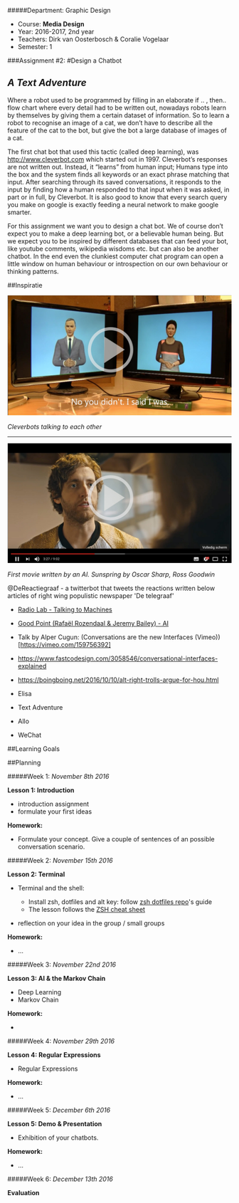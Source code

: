 #####Department: Graphic Design

- Course: **Media Design**
- Year: 2016-2017, 2nd year
- Teachers: Dirk van Oosterbosch & Coralie Vogelaar
- Semester: 1

###Assignment #2:
#Design a Chatbot
## _A Text Adventure_

Where a robot used to be programmed by filling in an elaborate if .. , then..  flow chart where every detail had to be written out, nowadays robots learn by themselves by giving them a certain dataset of information. So to learn a robot to recognise an image of a cat, we don’t have to describe all the feature of the cat to the bot, but give the bot a large database of images of a cat. 

The first chat bot that used this tactic (called deep learning), was http://www.cleverbot.com which started out in 1997. Cleverbot’s responses are not written out. Instead, it “learns” from human input; Humans type into the box and the system finds all keywords or an exact phrase matching that input. After searching through its saved conversations, it responds to the input by finding how a human responded to that input when it was asked, in part or in full, by Cleverbot. It is also good to know that every search query you make on google is exactly feeding a neural network to make google smarter.

For this assignment we want you to design a chat bot. We of course don’t expect you to make a deep learning bot, or a believable human being. But we expect you to be inspired by different databases that can feed your bot, like youtube comments, wikipedia wisdoms etc. but can also be another chatbot. In the end even the clunkiest computer chat program can open a little window on human behaviour or introspection on our own behaviour or thinking patterns.

##Inspiratie

[![Cleverbot still](images/still_cleverbot.jpg)](https://www.youtube.com/watch?v=WnzlbyTZsQY)

_Cleverbots talking to each other_

----

[![Sunspring still](images/still_sunspring.jpg)](https://www.youtube.com/watch?v=LY7x2Ihqjmc)

_First movie written by an AI. Sunspring by Oscar Sharp, Ross Goodwin_

@DeReactiegraaf - a twitterbot that tweets the reactions written below articles of right wing populistic newspaper 'De telegraaf'

- [Radio Lab - Talking to Machines ](http://www.radiolab.org/story/137407-talking-to-machines/)
- [Good Point (Rafaël Rozendaal & Jeremy Bailey) - AI](http://www.stitcher.com/podcast/rafael-rozendaal/good-point/e/03-artificial-intelligence-48090727)

- Talk by Alper Cugun: (Conversations are the new Interfaces (Vimeo))[https://vimeo.com/159756392]
- https://www.fastcodesign.com/3058546/conversational-interfaces-explained
- https://boingboing.net/2016/10/10/alt-right-trolls-argue-for-hou.html

- Elisa
- Text Adventure
- Allo
- WeChat

##Learning Goals


##Planning

#####Week 1:
*November 8th 2016*

**Lesson 1: Introduction**

- introduction assignment
- formulate your first ideas 

**Homework:**

- Formulate your concept. Give a couple of sentences of an possible conversation scenario.

#####Week 2:
*November 15th 2016*

**Lesson 2: Terminal**

- Terminal and the shell:
	- Install zsh, dotfiles and alt key: follow [zsh dotfiles repo](https://github.com/irlabs/zsh-dotfiles)'s guide
	- The lesson follows the [ZSH cheat sheet](Lesson_03_zsh.md)

- reflection on your idea in the group / small groups

**Homework:**

- ...

#####Week 3:
*November 22nd 2016*

**Lesson 3: AI & the Markov Chain**

- Deep Learning
- Markov Chain

**Homework:**

- 

#####Week 4:
*November 29th 2016*

**Lesson 4: Regular Expressions**

- Regular Expressions

**Homework:**

- ...

#####Week 5:
*December 6th 2016*

**Lesson 5: Demo & Presentation**

- Exhibition of your chatbots.

**Homework:**

- ...

#####Week 6:
*December 13th 2016*

**Evaluation**




